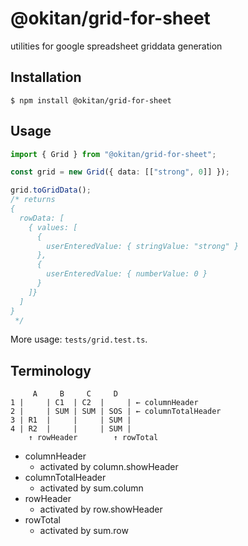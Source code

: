# @okitan/grid-for-sheet

utilities for google spreadsheet griddata generation

## Installation

```
$ npm install @okitan/grid-for-sheet
```

## Usage

```typescript
import { Grid } from "@okitan/grid-for-sheet";

const grid = new Grid({ data: [["strong", 0]] });

grid.toGridData();
/* returns
{
  rowData: [
    { values: [
      {
        userEnteredValue: { stringValue: "strong" }
      },
      {
        userEnteredValue: { numberValue: 0 }
      }
    ]}
  ]
}
 */
```

More usage: `tests/grid.test.ts`.

## Terminology

```
     A     B     C     D
1 |     | C1  | C2  |     | ← columnHeader
2 |     | SUM | SUM | SOS | ← columnTotalHeader
3 | R1  |     |     | SUM |
4 | R2  |     |     | SUM |
    ↑ rowHeader        ↑ rowTotal
```

- columnHeader
  - activated by column.showHeader
- columnTotalHeader
  - activated by sum.column
- rowHeader
  - activated by row.showHeader
- rowTotal
  - activated by sum.row
